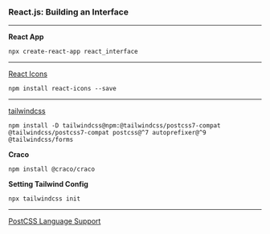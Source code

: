 ### React.js: Building an Interface

---

**React App**
```
npx create-react-app react_interface
```

---

[React Icons](https://react-icons.github.io/react-icons)
```
npm install react-icons --save
```

---

[tailwindcss](https://tailwindcss.com/)
```
npm install -D tailwindcss@npm:@tailwindcss/postcss7-compat @tailwindcss/postcss7-compat postcss@^7 autoprefixer@^9 @tailwindcss/forms
```

**Craco**
```
npm install @craco/craco
```

**Setting Tailwind Config**
```
npx tailwindcss init
```

---

[PostCSS Language Support](https://marketplace.visualstudio.com/items?itemName=csstools.postcss)